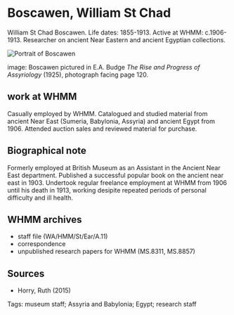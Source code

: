 # Boscawen, William St Chad

William St Chad Boscawen. Life dates: 1855-1913. Active at WHMM: c.1906-1913. Researcher on ancient Near Eastern and ancient Egyptian collections.

![Portrait of Boscawen](https://github.com/wellcomecollection/transcribe-wellcome/tree/bdf04ba712d499dbe75535c33beb6dba22cb51f6/research/people/alphabetical/boscawen-budge1925.jpg)

image: Boscawen pictured in E.A. Budge _The Rise and Progress of Assyriology_ \(1925\), photograph facing page 120.

## work at WHMM

Casually employed by WHMM. Catalogued and studied material from ancient Near East \(Sumeria, Babylonia, Assyria\) and ancient Egypt from 1906. Attended auction sales and reviewed material for purchase.

## Biographical note

Formerly employed at British Museum as an Assistant in the Ancient Near East department. Published a successful popular book on the ancient near east in 1903. Undertook regular freelance employment at WHMM from 1906 until his death in 1913, working desipite repeated periods of personal difficulty and ill health.

## WHMM archives

* staff file \(WA/HMM/St/Ear/A.11\)
* correspondence
* unpublished research papers for WHMM \(MS.8311, MS.8857\)

## Sources

* Horry, Ruth \(2015\)

Tags: museum staff; Assyria and Babylonia; Egypt; research staff

